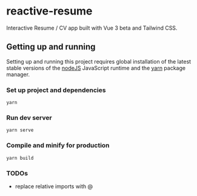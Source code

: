 # reactive-resume

Interactive Resume / CV app built with Vue 3 beta and Tailwind CSS.

## Getting up and running

Setting up and running this project requires global installation of the latest stable versions of the [nodeJS](https://nodejs.org/en/download/) JavaScript runtime and the [yarn](https://classic.yarnpkg.com/en/docs/install) package manager.

### Set up project and dependencies

```
yarn
```

### Run dev server

```
yarn serve
```

### Compile and minify for production

```
yarn build
```

### TODOs

- replace relative imports with @
